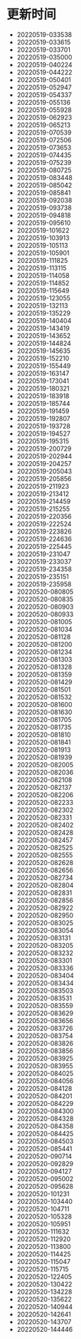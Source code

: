 # 更新时间
* 20220519-033538
* 20220519-033615
* 20220519-033701
* 20220519-035000
* 20220519-040224
* 20220519-044222
* 20220519-050401
* 20220519-052947
* 20220519-054337
* 20220519-055136
* 20220519-055928
* 20220519-062923
* 20220519-065213
* 20220519-070539
* 20220519-072506
* 20220519-073653
* 20220519-074435
* 20220519-075239
* 20220519-080725
* 20220519-083448
* 20220519-085042
* 20220519-085841
* 20220519-092038
* 20220519-093738
* 20220519-094818
* 20220519-095610
* 20220519-101622
* 20220519-103913
* 20220519-105113
* 20220519-105901
* 20220519-111825
* 20220519-113115
* 20220519-114058
* 20220519-114852
* 20220519-115649
* 20220519-123055
* 20220519-132113
* 20220519-135229
* 20220519-140404
* 20220519-143419
* 20220519-143652
* 20220519-144824
* 20220519-145635
* 20220519-152210
* 20220519-155449
* 20220519-163147
* 20220519-173041
* 20220519-180321
* 20220519-183918
* 20220519-185744
* 20220519-191459
* 20220519-192807
* 20220519-193728
* 20220519-194527
* 20220519-195315
* 20220519-200729
* 20220519-202944
* 20220519-204257
* 20220519-205043
* 20220519-205856
* 20220519-211923
* 20220519-213412
* 20220519-214459
* 20220519-215255
* 20220519-220356
* 20220519-222524
* 20220519-223826
* 20220519-224636
* 20220519-225445
* 20220519-231047
* 20220519-233037
* 20220519-234358
* 20220519-235151
* 20220519-235958
* 20220520-080805
* 20220520-080835
* 20220520-080903
* 20220520-080933
* 20220520-081005
* 20220520-081034
* 20220520-081128
* 20220520-081200
* 20220520-081234
* 20220520-081303
* 20220520-081328
* 20220520-081359
* 20220520-081429
* 20220520-081501
* 20220520-081532
* 20220520-081600
* 20220520-081630
* 20220520-081705
* 20220520-081735
* 20220520-081810
* 20220520-081841
* 20220520-081913
* 20220520-081939
* 20220520-082005
* 20220520-082036
* 20220520-082108
* 20220520-082137
* 20220520-082206
* 20220520-082233
* 20220520-082302
* 20220520-082331
* 20220520-082402
* 20220520-082428
* 20220520-082457
* 20220520-082525
* 20220520-082555
* 20220520-082628
* 20220520-082656
* 20220520-082734
* 20220520-082804
* 20220520-082831
* 20220520-082856
* 20220520-082922
* 20220520-082950
* 20220520-083025
* 20220520-083054
* 20220520-083131
* 20220520-083205
* 20220520-083232
* 20220520-083301
* 20220520-083336
* 20220520-083404
* 20220520-083434
* 20220520-083503
* 20220520-083531
* 20220520-083559
* 20220520-083629
* 20220520-083656
* 20220520-083726
* 20220520-083754
* 20220520-083826
* 20220520-083856
* 20220520-083925
* 20220520-083955
* 20220520-084025
* 20220520-084056
* 20220520-084128
* 20220520-084201
* 20220520-084229
* 20220520-084300
* 20220520-084328
* 20220520-084358
* 20220520-084425
* 20220520-084503
* 20220520-085441
* 20220520-090714
* 20220520-092829
* 20220520-094127
* 20220520-095002
* 20220520-095628
* 20220520-101231
* 20220520-103440
* 20220520-104711
* 20220520-105328
* 20220520-105951
* 20220520-111632
* 20220520-112920
* 20220520-113800
* 20220520-114425
* 20220520-115047
* 20220520-115715
* 20220520-122405
* 20220520-130422
* 20220520-134228
* 20220520-135622
* 20220520-140944
* 20220520-142641
* 20220520-143707
* 20220520-144446
